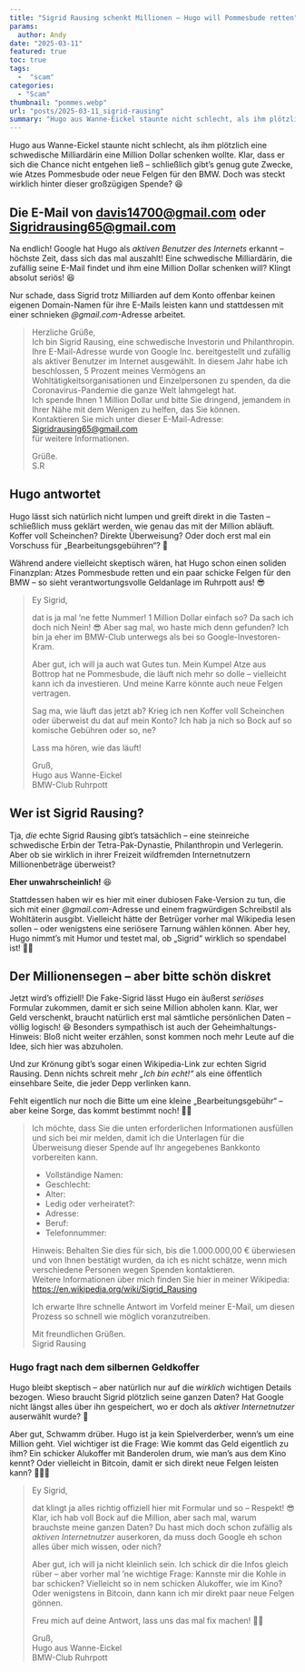 ```yaml
---
title: "Sigrid Rausing schenkt Millionen – Hugo will Pommesbude retten"
params:
  author: Andy
date: "2025-03-11"
featured: true
toc: true
tags:
  -  "scam"
categories:
  - "Scam"
thumbnail: "pommes.webp"
url: "posts/2025-03-11_sigrid-rausing"
summary: "Hugo aus Wanne-Eickel staunte nicht schlecht, als ihm plötzlich eine schwedische Milliardärin eine Million Dollar schenken wollte."
---
```


Hugo aus Wanne-Eickel staunte nicht schlecht, als ihm plötzlich eine schwedische Milliardärin eine Million Dollar schenken wollte. Klar, dass er sich die Chance nicht entgehen ließ – schließlich gibt’s genug gute Zwecke, wie Atzes Pommesbude oder neue Felgen für den BMW. Doch was steckt wirklich hinter dieser großzügigen Spende? 😆

## Die E-Mail von davis14700@gmail.com oder Sigridrausing65@gmail.com

Na endlich! Google hat Hugo als *aktiven Benutzer des Internets* erkannt – höchste Zeit, dass sich das mal auszahlt! Eine schwedische Milliardärin, die zufällig seine E-Mail findet und ihm eine Million Dollar schenken will? Klingt absolut seriös! 😆 

Nur schade, dass Sigrid trotz Milliarden auf dem Konto offenbar keinen eigenen Domain-Namen für ihre E-Mails leisten kann und stattdessen mit einer schnieken *@gmail.com*-Adresse arbeitet.

> Herzliche Grüße,  
> Ich bin Sigrid Rausing, eine schwedische Investorin und Philanthropin. Ihre E-Mail-Adresse wurde von Google Inc. bereitgestellt und zufällig als aktiver Benutzer im Internet ausgewählt. In diesem Jahr habe ich beschlossen, 5 Prozent meines Vermögens an Wohltätigkeitsorganisationen und Einzelpersonen zu spenden, da die Coronavirus-Pandemie die ganze Welt lahmgelegt hat.  
> Ich spende Ihnen 1 Million Dollar und bitte Sie dringend, jemandem in Ihrer Nähe mit dem Wenigen zu helfen, das Sie können.  
> Kontaktieren Sie mich unter dieser E-Mail-Adresse: Sigridrausing65@gmail.com  
> für weitere Informationen.  
>   
> Grüße.  
> S.R  

## Hugo antwortet  

Hugo lässt sich natürlich nicht lumpen und greift direkt in die Tasten – schließlich muss geklärt werden, wie genau das mit der Million abläuft. Koffer voll Scheinchen? Direkte Überweisung? Oder doch erst mal ein Vorschuss für „Bearbeitungsgebühren“? 🤔 

Während andere vielleicht skeptisch wären, hat Hugo schon einen soliden Finanzplan: Atzes Pommesbude retten und ein paar schicke Felgen für den BMW – so sieht verantwortungsvolle Geldanlage im Ruhrpott aus! 😎 

> Ey Sigrid,    
>   
> dat is ja mal ’ne fette Nummer! 1 Million Dollar einfach so? Da sach ich doch nich Nein! 😎 Aber sag mal, wo haste mich denn gefunden? Ich bin ja eher im BMW-Club unterwegs als bei so Google-Investoren-Kram.    
>   
> Aber gut, ich will ja auch wat Gutes tun. Mein Kumpel Atze aus Bottrop hat ne Pommesbude, die läuft nich mehr so dolle – vielleicht kann ich da investieren. Und meine Karre könnte auch neue Felgen vertragen.    
>   
> Sag ma, wie läuft das jetzt ab? Krieg ich nen Koffer voll Scheinchen oder überweist du dat auf mein Konto? Ich hab ja nich so Bock auf so komische Gebühren oder so, ne?    
>   
> Lass ma hören, wie das läuft!    
>   
> Gruß,    
> Hugo aus Wanne-Eickel    
> BMW-Club Ruhrpott    

## Wer ist Sigrid Rausing?  

Tja, *die* echte Sigrid Rausing gibt’s tatsächlich – eine steinreiche schwedische Erbin der Tetra-Pak-Dynastie, Philanthropin und Verlegerin. Aber ob sie wirklich in ihrer Freizeit wildfremden Internetnutzern Millionenbeträge überweist? 

**Eher unwahrscheinlich!** 😆 

Stattdessen haben wir es hier mit einer dubiosen Fake-Version zu tun, die sich mit einer *@gmail.com*-Adresse und einem fragwürdigen Schreibstil als Wohltäterin ausgibt. Vielleicht hätte der Betrüger vorher mal Wikipedia lesen sollen – oder wenigstens eine seriösere Tarnung wählen können. Aber hey, Hugo nimmt’s mit Humor und testet mal, ob „Sigrid“ wirklich so spendabel ist! 💸🍟


## Der Millionensegen – aber bitte schön diskret  

Jetzt wird’s offiziell! Die Fake-Sigrid lässt Hugo ein äußerst *seriöses* Formular zukommen, damit er sich seine Million abholen kann. Klar, wer Geld verschenkt, braucht natürlich erst mal sämtliche persönlichen Daten – völlig logisch! 😆 Besonders sympathisch ist auch der Geheimhaltungs-Hinweis: Bloß nicht weiter erzählen, sonst kommen noch mehr Leute auf die Idee, sich hier was abzuholen.  

Und zur Krönung gibt’s sogar einen Wikipedia-Link zur echten Sigrid Rausing. Denn nichts schreit mehr *„Ich bin echt!“* als eine öffentlich einsehbare Seite, die jeder Depp verlinken kann. 

Fehlt eigentlich nur noch die Bitte um eine kleine „Bearbeitungsgebühr“ – aber keine Sorge, das kommt bestimmt noch! 🚨💸

> Ich möchte, dass Sie die unten erforderlichen Informationen ausfüllen und sich bei mir melden, damit ich die Unterlagen für die Überweisung dieser Spende auf Ihr angegebenes Bankkonto vorbereiten kann.  
> * Vollständige Namen:  
> * Geschlecht:  
> * Alter:  
> * Ledig oder verheiratet?:  
> * Adresse:  
> * Beruf:  
> * Telefonnummer:  
>   
> Hinweis: Behalten Sie dies für sich, bis die 1.000.000,00 € überwiesen und von Ihnen bestätigt wurden, da ich es nicht schätze, wenn mich verschiedene Personen wegen Spenden kontaktieren.  
> Weitere Informationen über mich finden Sie hier in meiner Wikipedia: https://en.wikipedia.org/wiki/Sigrid_Rausing  
>   
> Ich erwarte Ihre schnelle Antwort im Vorfeld meiner E-Mail, um diesen Prozess so schnell wie möglich voranzutreiben.  
>   
> Mit freundlichen Grüßen.  
> Sigrid Rausing  


### Hugo fragt nach dem silbernen Geldkoffer

Hugo bleibt skeptisch – aber natürlich nur auf die *wirklich* wichtigen Details bezogen. Wieso braucht Sigrid plötzlich seine ganzen Daten? Hat Google nicht längst alles über ihn gespeichert, wo er doch als *aktiver Internetnutzer* auserwählt wurde? 🤔  

Aber gut, Schwamm drüber. Hugo ist ja kein Spielverderber, wenn’s um eine Million geht. Viel wichtiger ist die Frage: Wie kommt das Geld eigentlich zu ihm? Ein schicker Alukoffer mit Banderolen drum, wie man’s aus dem Kino kennt? Oder vielleicht in Bitcoin, damit er sich direkt neue Felgen leisten kann? 💸🚗😆

> Ey Sigrid,    
>   
> dat klingt ja alles richtig offiziell hier mit Formular und so – Respekt! 😎 Klar, ich hab voll Bock auf die Million, aber sach mal, warum brauchste meine ganzen Daten? Du hast mich doch schon zufällig als *aktiven Internetnutzer* auserkoren, da muss doch Google eh schon alles über mich wissen, oder nich?    
>   
> Aber gut, ich will ja nicht kleinlich sein. Ich schick dir die Infos gleich rüber – aber vorher mal ’ne wichtige Frage: Kannste mir die Kohle in bar schicken? Vielleicht so in nem schicken Alukoffer, wie im Kino? Oder wenigstens in Bitcoin, dann kann ich mir direkt paar neue Felgen gönnen.    
>   
> Freu mich auf deine Antwort, lass uns das mal fix machen! 🚗💸    
>   
> Gruß,    
> Hugo aus Wanne-Eickel    
> BMW-Club Ruhrpott    
